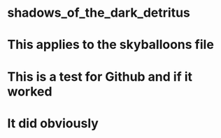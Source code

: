 # shadows_of_the_dark_detritus

# This applies to the skyballoons file
# This is a test for Github and if it worked
# It did obviously
